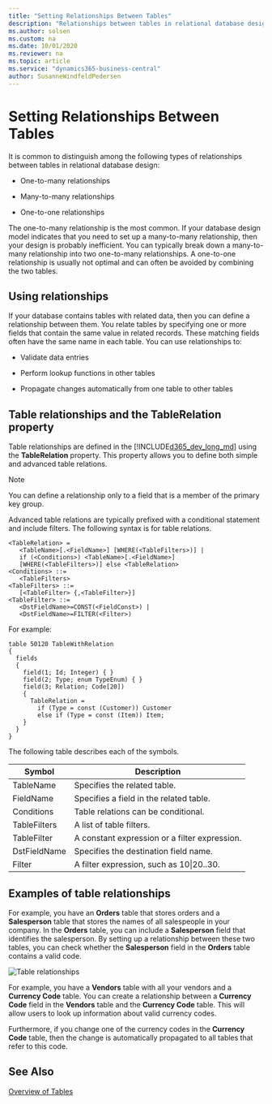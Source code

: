 ```yaml
---
title: "Setting Relationships Between Tables"
description: "Relationships between tables in relational database design for Business Central."
ms.author: solsen
ms.custom: na
ms.date: 10/01/2020
ms.reviewer: na
ms.topic: article
ms.service: "dynamics365-business-central"
author: SusanneWindfeldPedersen
---
```


# Setting Relationships Between Tables

It is common to distinguish among the following types of relationships between tables in relational database design:  
  
- One-to-many relationships  
  
- Many-to-many relationships  
  
- One-to-one relationships  
  
The one-to-many relationship is the most common. If your database design model indicates that you need to set up a many-to-many relationship, then your design is probably inefficient. You can typically break down a many-to-many relationship into two one-to-many relationships. A one-to-one relationship is usually not optimal and can often be avoided by combining the two tables.  
  
## Using relationships  

If your database contains tables with related data, then you can define a relationship between them. You relate tables by specifying one or more fields that contain the same value in related records. These matching fields often have the same name in each table. You can use relationships to:  
  
- Validate data entries  
  
- Perform lookup functions in other tables 
  
- Propagate changes automatically from one table to other tables  

<!--
> [!NOTE]  
>  For performance reasons, in pages that use the Field virtual table, the **RelationFieldNo** field is blank for fields with complex table relations. To parse all fields that have any table relationships in the **Field** virtual table is time consuming. Accordingly, data such as complex table relations is not available in windows such as the [!INCLUDE[rim](includes/rim_md.md)] configuration worksheet. For more information, see [Field Virtual Table](Field-Virtual-Table.md).  -->


## Table relationships and the TableRelation property  

Table relationships are defined in the [!INCLUDE[d365_dev_long_md](includes/d365_dev_long_md.md)] using the **TableRelation** property. This property allows you to define both simple and advanced table relations.  
  
> [!NOTE]  
> You can define a relationship only to a field that is a member of the primary key group.  
  
Advanced table relations are typically prefixed with a conditional statement and include filters. The following syntax is for table relations.  
  
```  
<TableRelation> =  
   <TableName>[.<FieldName>] [WHERE(<TableFilters>)] |  
   if (<Conditions>) <TableName>[.<FieldName>]  
   [WHERE(<TableFilters>)] else <TableRelation>  
<Conditions> ::=  
   <TableFilters>  
<TableFilters> ::=  
   [<TableFilter> {,<TableFilter>}]  
<TableFilter> ::=  
   <DstFieldName>=CONST(<FieldConst>) |  
   <DstFieldName>=FILTER(<Filter>)  
```  

For example:
```
table 50120 TableWithRelation
{
  fields
  {
    field(1; Id; Integer) { }
    field(2; Type; enum TypeEnum) { }
    field(3; Relation; Code[20])
    {
      TableRelation =
        if (Type = const (Customer)) Customer
        else if (Type = const (Item)) Item;
    }
  }
}
```

  
The following table describes each of the symbols.  
  
|Symbol|Description|  
|------------|-----------------|  
|TableName|Specifies the related table.|  
|FieldName|Specifies a field in the related table.|  
|Conditions|Table relations can be conditional.|  
|TableFilters|A list of table filters.|  
|TableFilter|A constant expression or a filter expression.|  
|DstFieldName|Specifies the destination field name.|  
|Filter|A filter expression, such as 10&#124;20..30.|  

## Examples of table relationships  

For example, you have an **Orders** table that stores orders and a **Salesperson** table that stores the names of all salespeople in your company. In the **Orders** table, you can include a **Salesperson** field that identifies the salesperson. By setting up a relationship between these two tables, you can check whether the **Salesperson** field in the **Orders** table contains a valid code.  
  
 ![Table relationships](../media/NAV_ADG_7_Diag_7.png "NAV\_ADG\_7\_Diag\_7")  
  
For example, you have a **Vendors** table with all your vendors and a **Currency Code** table. You can create a relationship between a **Currency Code** field in the **Vendors** table and the **Currency Code** table. This will allow users to look up information about valid currency codes.  
  
Furthermore, if you change one of the currency codes in the **Currency Code** table, then the change is automatically propagated to all tables that refer to this code.  
  
## See Also  

[Overview of Tables](devenv-tables-overview.md)  
<!-- [How to: Synchronize Table and SQL Server Relationships](How-to--Synchronize-Table-and-SQL-Server-Relationships.md)  
[Maintaining Table Relationships on SQL Server](Maintaining-Table-Relationships-on-SQL-Server.md)   -->
